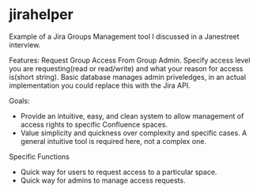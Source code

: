 jirahelper
==========

Example of a Jira Groups Management tool I discussed in a Janestreet interview.

Features:
Request Group Access From Group Admin.  Specify access level you are requesting(read or read/write) and what your reason for access is(short string).
Basic database manages admin priveledges, in an actual implementation you could replace this with the Jira API.

Goals: 
- Provide an intuitive, easy, and clean system to allow management of access rights to specific Confluence spaces.  
- Value simplicity and quickness over complexity and specific cases.  A general intuitive tool is required here, not a complex one. 

Specific Functions
- Quick way for users to request access to a particular space.
- Quick way for admins to manage access requests.

